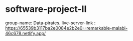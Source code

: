 # software-project-II
group-name: Data-pirates.
live-server-link : https://65539b3117ba2e0084e2b2e0--remarkable-malabi-46c678.netlify.app/
